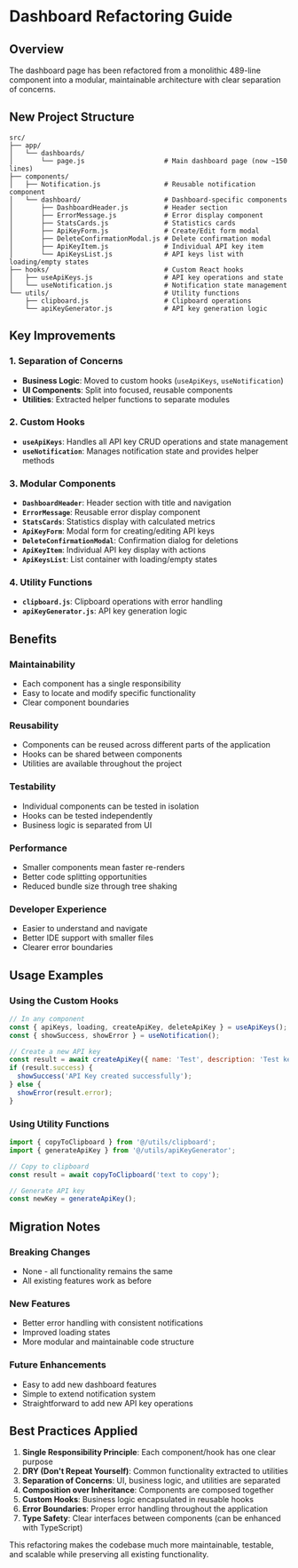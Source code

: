 # Dashboard Refactoring Guide

## Overview
The dashboard page has been refactored from a monolithic 489-line component into a modular, maintainable architecture with clear separation of concerns.

## New Project Structure

```
src/
├── app/
│   └── dashboards/
│       └── page.js                    # Main dashboard page (now ~150 lines)
├── components/
│   ├── Notification.js                # Reusable notification component
│   └── dashboard/                     # Dashboard-specific components
│       ├── DashboardHeader.js         # Header section
│       ├── ErrorMessage.js            # Error display component
│       ├── StatsCards.js              # Statistics cards
│       ├── ApiKeyForm.js              # Create/Edit form modal
│       ├── DeleteConfirmationModal.js # Delete confirmation modal
│       ├── ApiKeyItem.js              # Individual API key item
│       └── ApiKeysList.js             # API keys list with loading/empty states
├── hooks/                             # Custom React hooks
│   ├── useApiKeys.js                  # API key operations and state
│   └── useNotification.js             # Notification state management
└── utils/                             # Utility functions
    ├── clipboard.js                   # Clipboard operations
    └── apiKeyGenerator.js             # API key generation logic
```

## Key Improvements

### 1. **Separation of Concerns**
- **Business Logic**: Moved to custom hooks (`useApiKeys`, `useNotification`)
- **UI Components**: Split into focused, reusable components
- **Utilities**: Extracted helper functions to separate modules

### 2. **Custom Hooks**
- **`useApiKeys`**: Handles all API key CRUD operations and state management
- **`useNotification`**: Manages notification state and provides helper methods

### 3. **Modular Components**
- **`DashboardHeader`**: Header section with title and navigation
- **`ErrorMessage`**: Reusable error display component
- **`StatsCards`**: Statistics display with calculated metrics
- **`ApiKeyForm`**: Modal form for creating/editing API keys
- **`DeleteConfirmationModal`**: Confirmation dialog for deletions
- **`ApiKeyItem`**: Individual API key display with actions
- **`ApiKeysList`**: List container with loading/empty states

### 4. **Utility Functions**
- **`clipboard.js`**: Clipboard operations with error handling
- **`apiKeyGenerator.js`**: API key generation logic

## Benefits

### **Maintainability**
- Each component has a single responsibility
- Easy to locate and modify specific functionality
- Clear component boundaries

### **Reusability**
- Components can be reused across different parts of the application
- Hooks can be shared between components
- Utilities are available throughout the project

### **Testability**
- Individual components can be tested in isolation
- Hooks can be tested independently
- Business logic is separated from UI

### **Performance**
- Smaller components mean faster re-renders
- Better code splitting opportunities
- Reduced bundle size through tree shaking

### **Developer Experience**
- Easier to understand and navigate
- Better IDE support with smaller files
- Clearer error boundaries

## Usage Examples

### Using the Custom Hooks
```javascript
// In any component
const { apiKeys, loading, createApiKey, deleteApiKey } = useApiKeys();
const { showSuccess, showError } = useNotification();

// Create a new API key
const result = await createApiKey({ name: 'Test', description: 'Test key' });
if (result.success) {
  showSuccess('API Key created successfully');
} else {
  showError(result.error);
}
```

### Using Utility Functions
```javascript
import { copyToClipboard } from '@/utils/clipboard';
import { generateApiKey } from '@/utils/apiKeyGenerator';

// Copy to clipboard
const result = await copyToClipboard('text to copy');

// Generate API key
const newKey = generateApiKey();
```

## Migration Notes

### **Breaking Changes**
- None - all functionality remains the same
- All existing features work as before

### **New Features**
- Better error handling with consistent notifications
- Improved loading states
- More modular and maintainable code structure

### **Future Enhancements**
- Easy to add new dashboard features
- Simple to extend notification system
- Straightforward to add new API key operations

## Best Practices Applied

1. **Single Responsibility Principle**: Each component/hook has one clear purpose
2. **DRY (Don't Repeat Yourself)**: Common functionality extracted to utilities
3. **Separation of Concerns**: UI, business logic, and utilities are separated
4. **Composition over Inheritance**: Components are composed together
5. **Custom Hooks**: Business logic encapsulated in reusable hooks
6. **Error Boundaries**: Proper error handling throughout the application
7. **Type Safety**: Clear interfaces between components (can be enhanced with TypeScript)

This refactoring makes the codebase much more maintainable, testable, and scalable while preserving all existing functionality.

